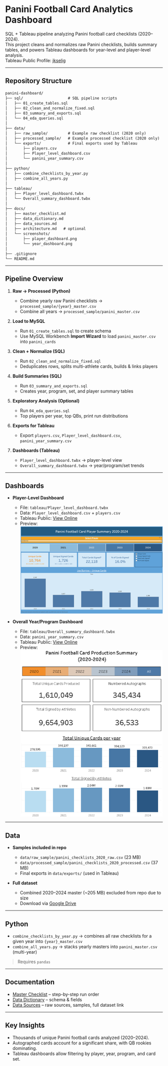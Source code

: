 # Panini Football Card Analytics Dashboard

SQL + Tableau pipeline analyzing Panini football card checklists (2020–2024).  
This project cleans and normalizes raw Panini checklists, builds summary tables, and powers Tableau dashboards for year-level and player-level analysis.  
Tableau Public Profile: [jkselig](https://public.tableau.com/app/profile/jkselig)

---

## Repository Structure

```
panini-dashboard/
├── sql/                    # SQL pipeline scripts
│   ├── 01_create_tables.sql
│   ├── 02_clean_and_normalize_fixed.sql
│   ├── 03_summary_and_exports.sql
│   └── 04_eda_queries.sql
│
├── data/
│   ├── raw_sample/         # Example raw checklist (2020 only)
│   ├── processed_sample/   # Example processed checklist (2020 only)
│   └── exports/            # Final exports used by Tableau
│       ├── players.csv
│       ├── Player_level_dashboard.csv
│       └── panini_year_summary.csv
│
├── python/
│   ├── combine_checklists_by_year.py
│   ├── combine_all_years.py
│
├── tableau/
│   ├── Player_level_dashboard.twbx
│   └── Overall_summary_dashboard.twbx
│
├── docs/
│   ├── master_checklist.md
│   ├── data_dictionary.md
│   ├── data_sources.md
│   ├── architecture.md   # optional
│   └── screenshots/
│       ├── player_dashboard.png
│       └── year_dashboard.png
│
├── .gitignore
└── README.md
```

---

## Pipeline Overview

1. **Raw → Processed (Python)**  
   - Combine yearly raw Panini checklists → `processed_sample/{year}_master.csv`  
   - Combine all years → `processed_sample/panini_master.csv`

2. **Load to MySQL**  
   - Run `01_create_tables.sql` to create schema  
   - Use MySQL Workbench **Import Wizard** to load `panini_master.csv` into `panini_cards`

3. **Clean + Normalize (SQL)**  
   - Run `02_clean_and_normalize_fixed.sql`  
   - Deduplicates rows, splits multi-athlete cards, builds & links players

4. **Build Summaries (SQL)**  
   - Run `03_summary_and_exports.sql`  
   - Creates year, program, set, and player summary tables

5. **Exploratory Analysis (Optional)**  
   - Run `04_eda_queries.sql`  
   - Top players per year, top QBs, print run distributions

6. **Exports for Tableau**  
   - Export `players.csv`, `Player_level_dashboard.csv`, `panini_year_summary.csv`

7. **Dashboards (Tableau)**  
   - `Player_level_dashboard.twbx` → player-level view  
   - `Overall_summary_dashboard.twbx` → year/program/set trends

---

## Dashboards

- **Player-Level Dashboard**  
  - File: `tableau/Player_level_dashboard.twbx`  
  - Data: `Player_level_dashboard.csv` + `players.csv`  
  - Tableau Public: [View Online](https://public.tableau.com/views/PaniniPlayerSummery_Final3/Dashboard1?:language=en-US&:sid=&:redirect=auth&:display_count=n&:origin=viz_share_link)  
  - Preview:  
    ![Player Dashboard](docs/screenshots/player_dashboard.png)

- **Overall Year/Program Dashboard**  
  - File: `tableau/Overall_summary_dashboard.twbx`  
  - Data: `panini_year_summary.csv`  
  - Tableau Public: [View Online]([https://public.tableau.com/app/profile/YOUR_PROFILE/viz/Overall_summary_dashboard](https://public.tableau.com/views/PaniniFootballCardProductionDashboard20202024/UniqueautosDashboard?:language=en-US&:sid=&:redirect=auth&:display_count=n&:origin=viz_share_link))  
  - Preview:  
    ![Yearly Dashboard](docs/screenshots/year_dashboard.png)

---

## Data

- **Samples included in repo**  
  - `data/raw_sample/panini_checklists_2020_raw.csv` (23 MB)  
  - `data/processed_sample/panini_checklists_2020_processed.csv` (37 MB)  
  - Final exports in `data/exports/` (used in Tableau)

- **Full dataset**  
  - Combined 2020–2024 master (~205 MB) excluded from repo due to size  
  - Download via [Google Drive](https://drive.google.com/file/d/1AphuCNFdUUpgTVW3S1suG1-tJmZUU67u/view?usp=drive_link)

---

## Python

- `combine_checklists_by_year.py` → combines all raw checklists for a given year into `{year}_master.csv`  
- `combine_all_years.py` → stacks yearly masters into `panini_master.csv` (multi-year)  

> Requires `pandas`  

---

## Documentation

- [Master Checklist](docs/master_checklist.md) – step-by-step run order  
- [Data Dictionary](docs/data_dictionary.md) – schema & fields  
- [Data Sources](docs/data_sources.md) – raw sources, samples, full dataset link  

---

## Key Insights

- Thousands of unique Panini football cards analyzed (2020–2024).  
- Autographed cards account for a significant share, with QB rookies dominating.  
- Tableau dashboards allow filtering by player, year, program, and card set.  
